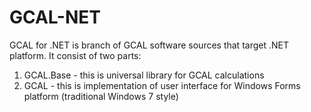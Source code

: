 # GCAL-NET

GCAL for .NET is branch of GCAL software sources that target .NET platform. It consist of two parts:

1. GCAL.Base - this is universal library for GCAL calculations
2. GCAL - this is implementation of user interface for Windows Forms platform (traditional Windows 7 style)
